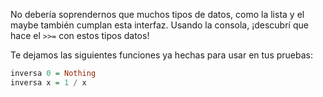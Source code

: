 No debería soprendernos que muchos tipos de datos, como la lista y el maybe también cumplan esta interfaz. Usando la consola, ¡descubrí que hace el `>>=` con estos tipos datos!

Te dejamos las siguientes funciones ya hechas para usar en tus pruebas:

```haskell
inversa 0 = Nothing
inversa x = 1 / x
```
